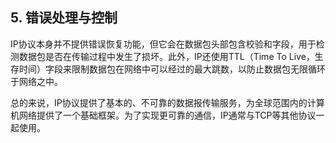 ## **5. 错误处理与控制**

IP协议本身并不提供错误恢复功能，但它会在数据包头部包含校验和字段，用于检测数据包是否在传输过程中发生了损坏。此外，IP还使用TTL（Time To Live，生存时间）字段来限制数据包在网络中可以经过的最大跳数，以防止数据包无限循环于网络之中。

总的来说，IP协议提供了基本的、不可靠的数据报传输服务，为全球范围内的计算机网络提供了一个基础框架。为了实现更可靠的通信，IP通常与TCP等其他协议一起使用。